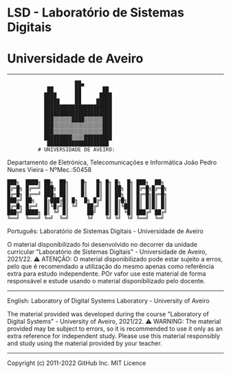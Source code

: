 # LSD - Laboratório de Sistemas Digitais 
# Universidade de Aveiro
___________________________________________________________________________________________________________________________________________________________

                          ██▄                           
                 ██       ██       ██                  
                ████      ██      ████                 
                █████     ██     █████                 
                ██████████████████████                 
                ██████████████████████                 
                ███▒▒▒▒▒▒████▒▒▒▒▒▒███                 
                ███▒▒▒▒▒▒▒▒▒▒▒▒▒▒▒▒███                 
                ███▒▒▒▒▒▒▒▒▒▒▒▒▒▒▒▒███                 
                █████████▒▒▒▒█████████                 
                 ████████████████████                   
              # UNIVERSIDADE DE AVEIRO:                
Departamento de Eletrónica, Telecomunicações e Informática
         João Pedro Nunes Vieira - NºMec.:50458

    ███╗  ████╗ ██╗  ██╗    █╗   █╗ █╗ █╗  █╗ ███╗  ██╗ 
    █╔═█╗ █╔══╝ ███╗ ██║    █║   █║ █║ ██╗ █║ █╔═█╗█╔═█╗
    █╔═█╗ █╔══╝ ███╗ ██║    █║   █║ █║ ██╗ █║ █╔═█╗█╔═█╗
    ███╦╝ ██╗   █╔███╔█║ █╗  █╗ █╔╝ █║ █╔█╗█║ █║ █║█║ █║
    █╔═█╗ █╔═╝  █║╚█╔╝█║ ╚╝   ██╔╝  █║ █║╚██║ █║ █║█║ █║
    ███╦╝ ████╗ █║ ╚╝ █║      ██╝   █║ █║ ╚█║ ███╔╝ ██╔╝
    ╚══╝  ╚═══╝ ╚═╝  ╚═╝      ╚╝    ╚╝ ╚╝  ╚╝ ╚══╝  ╚═╝ 



Português: 
Laboratório de Sistemas Digitais - Universidade de Aveiro

  O material disponibilizado foi desenvolvido no decorrer da unidade curricular "Laboratório de Sistemas Digitais" - Universidade de Aveiro, 2021/22. 
  ⚠️ ATENÇÃO: O material disponibilizado pode estar sujeito a erros, pelo que é recomendado a utilização do mesmo apenas como referência extra para estudo independente. POr vafor use este material de forma responsável e estude usando o material disponibilizado pelo docente.

___________________________________________________________________________________________________________________________________________________________
English: 
Laboratory of Digital Systems Laboratory - University of Aveiro

  The material provided was developed during the course "Laboratory of Digital Systems" - University of Aveiro, 2021/22.
  ⚠️ WARNING: The material provided may be subject to errors, so it is recommended to use it only as an extra reference for independent study. Please use this material responsibly and study using the material provided by your teacher.

___________________________________________________________________________________________________________________________________________________________

Copyright (c) 2011-2022 GitHub Inc.
MIT Licence

